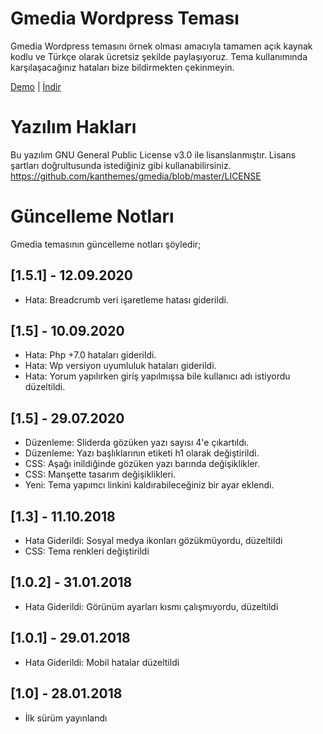 # Gmedia Wordpress Teması
Gmedia Wordpress temasını örnek olması amacıyla tamamen açık kaynak kodlu ve Türkçe olarak ücretsiz şekilde paylaşıyoruz. Tema kullanımında karşılaşacağınız hataları bize bildirmekten çekinmeyin.

[Demo](https://demo.kanthemes.com/gmedia/)  |
[İndir](https://www.kanthemes.com/urun/gmedia-ucretsiz-blog-temasi/)

# Yazılım Hakları
Bu yazılım GNU General Public License v3.0 ile lisanslanmıştır. Lisans şartları doğrultusunda istediğiniz gibi kullanabilirsiniz.
https://github.com/kanthemes/gmedia/blob/master/LICENSE

# Güncelleme Notları
Gmedia temasının güncelleme notları şöyledir;

## [1.5.1] - 12.09.2020

- Hata: Breadcrumb veri işaretleme hatası giderildi.

## [1.5] - 10.09.2020

- Hata: Php +7.0 hataları giderildi.
- Hata: Wp versiyon uyumluluk hataları giderildi.
- Hata: Yorum yapılırken giriş yapılmışsa bile kullanıcı adı istiyordu düzeltildi.

## [1.5] - 29.07.2020

- Düzenleme: Sliderda gözüken yazı sayısı 4'e çıkartıldı.
- Düzenleme: Yazı başlıklarının etiketi h1 olarak değiştirildi.
- CSS: Aşağı inildiğinde gözüken yazı barında değişiklikler.
- CSS: Manşette tasarım değişiklikleri.
- Yeni: Tema yapımcı linkini kaldırabileceğiniz bir ayar eklendi.

## [1.3] - 11.10.2018

- Hata Giderildi: Sosyal medya ikonları gözükmüyordu, düzeltildi 
- CSS: Tema renkleri değiştirildi

## [1.0.2] - 31.01.2018

- Hata Giderildi: Görünüm ayarları kısmı çalışmıyordu, düzeltildi

## [1.0.1] - 29.01.2018

- Hata Giderildi: Mobil hatalar düzeltildi

## [1.0] - 28.01.2018

- İlk sürüm yayınlandı